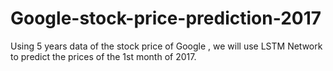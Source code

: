 # Google-stock-price-prediction-2017
Using 5 years data of the stock price of Google , we will use LSTM Network to predict the prices of the 1st month of 2017.
